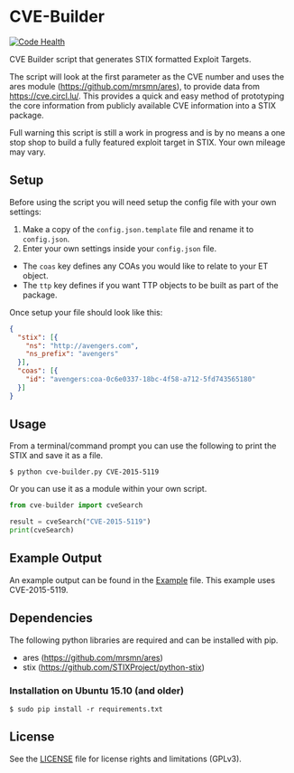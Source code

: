 # CVE-Builder
[![Code Health](https://landscape.io/github/certuk/cve-builder/master/landscape.svg?style=flat)](https://landscape.io/github/certuk/cve-builder/master)

CVE Builder script that generates STIX formatted Exploit Targets.

The script will look at the first parameter as the CVE number and uses the ares module (https://github.com/mrsmn/ares), to provide data from https://cve.circl.lu/. This provides a quick and easy method of prototyping the core information from publicly available CVE information into a STIX package.

Full warning this script is still a work in progress and is by no means a one stop shop to build a fully featured exploit target in STIX. Your own mileage may vary.

## Setup
Before using the script you will need setup the config file with your own settings:

1. Make a copy of the `config.json.template` file and rename it to `config.json`.
2. Enter your own settings inside your `config.json` file.
  * The `coas` key defines any COAs you would like to relate to your ET object.
  * The `ttp` key defines if you want TTP objects to be built as part of the package.

Once setup your file should look like this:
```JSON
{
  "stix": [{
    "ns": "http://avengers.com",
    "ns_prefix": "avengers"
  }],
  "coas": [{
    "id": "avengers:coa-0c6e0337-18bc-4f58-a712-5fd743565180"
  }]
}
```


## Usage
From a terminal/command prompt you can use the following to print the STIX and save it as a file.
```
$ python cve-builder.py CVE-2015-5119
```


Or you can use it as a module within your own script.
```python
from cve-builder import cveSearch

result = cveSearch("CVE-2015-5119")
print(cveSearch)

```

## Example Output
An example output can be found in the [Example](Example-Package-7cbc9064-8662-4fca-8b1e-4bdc3d32e0a7.xml) file. This example uses CVE-2015-5119.

## Dependencies
The following python libraries are required and can be installed with pip.
* ares (https://github.com/mrsmn/ares)
* stix (https://github.com/STIXProject/python-stix)


### Installation on Ubuntu 15.10 (and older)
```
$ sudo pip install -r requirements.txt
```

## License
See the [LICENSE](LICENSE) file for license rights and limitations (GPLv3).
